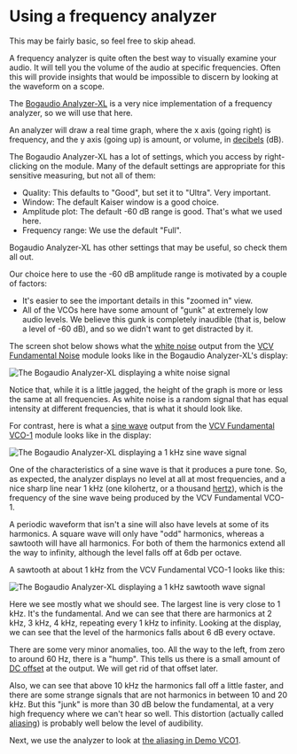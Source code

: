 # Using a frequency analyzer

This may be fairly basic, so feel free to skip ahead.

A frequency analyzer is quite often the best way to visually examine your audio. It will tell you the volume of the audio at specific frequencies. Often this will provide insights that would be impossible to discern by looking at the waveform on a scope.

The [Bogaudio Analyzer-XL](https://library.vcvrack.com/Bogaudio/Bogaudio-AnalyzerXL) is a very nice implementation of a frequency analyzer, so we will use that here.

An analyzer will draw a real time graph, where the x axis (going right) is frequency, and the y axis (going up) is amount, or volume, in [decibels](https://en.wikipedia.org/wiki/Decibel) (dB).

The Bogaudio Analyzer-XL has a lot of settings, which you access by right-clicking on the module. Many of the default settings are appropriate for this sensitive measuring, but not all of them:

* Quality: This defaults to "Good", but set it to "Ultra". Very important.
* Window: The default Kaiser window is a good choice.
* Amplitude plot: The default -60 dB range is good. That's what we used here.
* Frequency range: We use the default "Full".

Bogaudio Analyzer-XL has other settings that may be useful, so check them all out.

Our choice here to use the -60 dB amplitude range is motivated by a couple of factors:

* It's easier to see the important details in this "zoomed in" view.
* All of the VCOs here have some amount of "gunk" at extremely low audio levels. We believe this gunk is completely inaudible (that is, below a level of -60 dB), and so we didn't want to get distracted by it.

The screen shot below shows what the [white noise](https://en.wikipedia.org/wiki/White_noise) output from the [VCV Fundamental Noise](https://library.vcvrack.com/Fundamental/Noise) module looks like in the Bogaudio Analyzer-XL's display:

![The Bogaudio Analyzer-XL displaying a white noise signal](./fft-noise.png)

Notice that, while it is a little jagged, the height of the graph is more or less the same at all frequencies. As white noise is a random signal that has equal intensity at different frequencies, that is what it should look like.

For contrast, here is what a [sine wave](https://en.wikipedia.org/wiki/Sine_wave) output from the [VCV Fundamental VCO-1](https://library.vcvrack.com/Fundamental/VCO) module looks like in the display:

![The Bogaudio Analyzer-XL displaying a 1 kHz sine wave signal](./vco-1-sin.png)

One of the characteristics of a sine wave is that it produces a pure tone. So, as expected, the analyzer displays no level at all at most frequencies, and a nice sharp line near 1 kHz (one kilohertz, or a thousand [hertz](https://en.wikipedia.org/wiki/Hertz)), which is the frequency of the sine wave being produced by the VCV Fundamental VCO-1.

A periodic waveform that isn't a sine will also have levels at some of its harmonics. A square wave will only have "odd" harmonics, whereas a sawtooth will have all harmonics. For both of them the harmonics extend all the way to infinity, although the level falls off at 6db per octave.

A sawtooth at about 1 kHz from the VCV Fundamental VCO-1 looks like this:

![The Bogaudio Analyzer-XL displaying a 1 kHz sawtooth wave signal](./fft-vco-1-saw.png)

Here we see mostly what we should see. The largest line is very close to 1 kHz. It's the fundamental. And we can see that there are harmonics at 2 kHz, 3 kHz, 4 kHz, repeating every 1 kHz to infinity. Looking at the display, we can see that the level of the harmonics falls about 6 dB every octave.

There are some very minor anomalies, too. All the way to the left, from zero to around 60 Hz, there is a "hump". This tells us there is a small amount of [DC offset](https://en.wikipedia.org/wiki/DC_bias) at the output. We will get rid of that offset later.

Also, we can see that above 10 kHz the harmonics fall off a little faster, and there are some strange signals that are not harmonics in between 10 and 20 kHz. But this "junk" is more than 30 dB below the fundamental, at a very high frequency where we can't hear so well. This distortion (actually called [aliasing](https://en.wikipedia.org/wiki/Aliasing)) is probably well below the level of audibility.

Next, we use the analyzer to look at [the aliasing in Demo VCO1](./aliasing.md).
